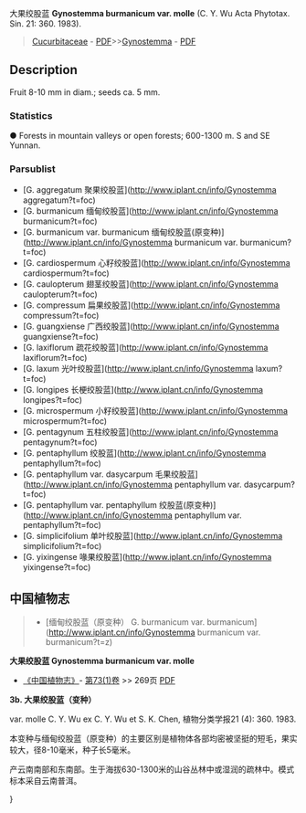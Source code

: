 大果绞股蓝 **Gynostemma burmanicum var. molle** (C. Y. Wu Acta Phytotax. Sin. 21: 360. 1983).

> [Cucurbitaceae](http://www.iplant.cn/info/Cucurbitaceae?t=foc) - [PDF](http://www.iplant.cn/foc/pdf/Cucurbitaceae.pdf)>>[Gynostemma](http://www.iplant.cn/info/Gynostemma?t=foc) - [PDF](http://www.iplant.cn/foc/pdf/Gynostemma.pdf)

## Description

Fruit 8-10 mm in diam.; seeds ca. 5 mm.

### Statistics
● Forests in mountain valleys or open forests; 600-1300 m. S and SE Yunnan.

### Parsublist

* [G.  aggregatum  聚果绞股蓝](http://www.iplant.cn/info/Gynostemma aggregatum?t=foc)
* [G.  burmanicum  缅甸绞股蓝](http://www.iplant.cn/info/Gynostemma burmanicum?t=foc)
* [G.  burmanicum var. burmanicum  缅甸绞股蓝(原变种)](http://www.iplant.cn/info/Gynostemma burmanicum var. burmanicum?t=foc)
* [G.  cardiospermum  心籽绞股蓝](http://www.iplant.cn/info/Gynostemma cardiospermum?t=foc)
* [G.  caulopterum  翅茎绞股蓝](http://www.iplant.cn/info/Gynostemma caulopterum?t=foc)
* [G.  compressum  扁果绞股蓝](http://www.iplant.cn/info/Gynostemma compressum?t=foc)
* [G.  guangxiense  广西绞股蓝](http://www.iplant.cn/info/Gynostemma guangxiense?t=foc)
* [G.  laxiflorum  疏花绞股蓝](http://www.iplant.cn/info/Gynostemma laxiflorum?t=foc)
* [G.  laxum  光叶绞股蓝](http://www.iplant.cn/info/Gynostemma laxum?t=foc)
* [G.  longipes  长梗绞股蓝](http://www.iplant.cn/info/Gynostemma longipes?t=foc)
* [G.  microspermum  小籽绞股蓝](http://www.iplant.cn/info/Gynostemma microspermum?t=foc)
* [G.  pentagynum  五柱绞股蓝](http://www.iplant.cn/info/Gynostemma pentagynum?t=foc)
* [G.  pentaphyllum  绞股蓝](http://www.iplant.cn/info/Gynostemma pentaphyllum?t=foc)
* [G.  pentaphyllum var. dasycarpum  毛果绞股蓝](http://www.iplant.cn/info/Gynostemma pentaphyllum var. dasycarpum?t=foc)
* [G.  pentaphyllum var. pentaphyllum  绞股蓝(原变种)](http://www.iplant.cn/info/Gynostemma pentaphyllum var. pentaphyllum?t=foc)
* [G.  simplicifolium  单叶绞股蓝](http://www.iplant.cn/info/Gynostemma simplicifolium?t=foc)
* [G.  yixingense  喙果绞股蓝](http://www.iplant.cn/info/Gynostemma yixingense?t=foc)

## 中国植物志

> * [缅甸绞股蓝（原变种）  G.  burmanicum var. burmanicum](http://www.iplant.cn/info/Gynostemma burmanicum var. burmanicum?t=z)

**大果绞股蓝 Gynostemma burmanicum var. molle**

* [《中国植物志》](http://www.iplant.cn/frps)- [第73(1)卷](http://www.iplant.cn/frps/vol/73(1)) >> 269页 [PDF](http://www.iplant.cn/frps/pdf/73(1)/269b.PDF)

**3b. 大果绞股蓝（变种）**

var. molle C. Y. Wu ex C. Y. Wu et S. K. Chen, 植物分类学报21 (4): 360. 1983.

本变种与缅甸绞股蓝（原变种）的主要区别是植物体各部均密被坚挺的短毛，果实较大，径8-10毫米，种子长5毫米。

产云南南部和东南部。生于海拔630-1300米的山谷丛林中或湿润的疏林中。模式标本采自云南普洱。

}
